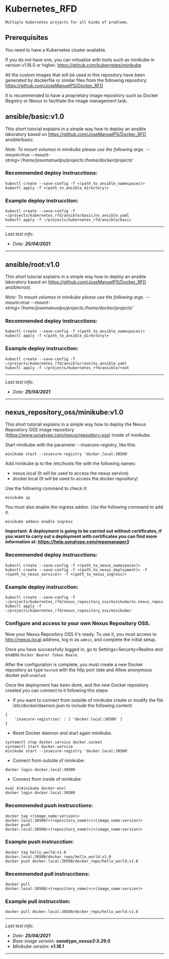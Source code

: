 # Kubernetes_RFD

```
Multiple Kubernetes projects for all kinds of problems.
```



## Prerequisites

You need to have a Kubernetes cluster available.

If you do not have one, you can virtualize with tools such as minikube in version v1.16.0 or higher. https://github.com/kubernetes/minikube

All the custom images that will be used in this repository have been generated by dockerfile or similar files from the following repository: https://github.com/JoseManuelPS/Docker_RFD

It is recommended to have a proprietary image repository such as Docker Registry or Nexus to facilitate the image management task.



## ansible/basic:v1.0

This short tutorial explains in a simple way how to deploy an ansible laboratory based on https://github.com/JoseManuelPS/Docker_RFD ansible/basic.

_Note: To mount volumes in minikube please use the following args. --mount=true --mount-string='/home/josemanuelps/projects:/home/docker/projects'_

### Recommended deploy instrucctions:
```
kubectl create --save-config -f <(path_to_ansible_namespaces)>
kubectl apply -f <(path_to_ansible_directory)>
```


### Example deploy instrucction:
```
kubectl create --save-config -f ~/projects/kubernetes_rfd/ansible/basic/ns.ansible.yaml
kubectl apply -f ~/projects/kubernetes_rfd/ansible/basic
```


---

_Last test info:_
- _Date: **25/04/2021**_

---


## ansible/root:v1.0

This short tutorial explains in a simple way how to deploy an ansible laboratory based on https://github.com/JoseManuelPS/Docker_RFD ansible/root.

_Note: To mount volumes in minikube please use the following args. --mount=true --mount-string='/home/josemanuelps/projects:/home/docker/projects'_

### Recommended deploy instrucctions:
```
kubectl create --save-config -f <(path_to_ansible_namespaces)>
kubectl apply -f <(path_to_ansible_directory)>
```


### Example deploy instrucction:
```
kubectl create --save-config -f ~/projects/kubernetes_rfd/ansible/root/ns.ansible.yaml
kubectl apply -f ~/projects/kubernetes_rfd/ansible/root
```


---

_Last test info:_
- _Date: **25/04/2021**_

---



## nexus_repository_oss/minikube:v1.0

This short tutorial explains in a simple way how to deploy the Nexus Repository OSS image repository (https://www.sonatype.com/nexus/repository-oss) inside of minikube.

Start minikube with the parameter --insecure-registry, like this:
```
minikube start --insecure-registry 'docker.local:30500'
```

Add minikube ip to the /etc/hosts file with the following names:
- nexus.local (It will be used to access the nexus service)
- docker.local (It will be used to access the docker repository)

Use the following command to check it:
```
minikube ip
```

You must also enable the ingress addon. Use the following command to add it.
```
minikube addons enable ingress
```

**Important: A deployment is going to be carried out without certificates, if you want to carry out a deployment with certificates you can find more information at: https://help.sonatype.com/repomanager3**


### Recommended deploy instrucctions:
```
kubectl create --save-config -f <(path_to_nexus_namespaces)>
kubectl create --save-config -f <(path_to_nexus_deployment)> -f <(path_to_nexus_service)> -f <(path_to_nexus_ingress)>
```


### Example deploy instrucction:
```
kubectl create --save-config -f ~/projects/kubernetes_rfd/nexus_repository_oss/minikube/ns.nexus_repository.yaml
kubectl apply -f ~/projects/kubernetes_rfd/nexus_repository_oss/minikube/
```


### Configure and access to your own Nexus Repository OSS.

Now your Nexus Repository OSS it's ready. To use it, you must access to http://nexus.local address, log in as `admin`, and complete the initial setup. 

Once you have successfully logged in, go to Settings>Security>Realms and enable `Docker Bearer Token Realm`.

After the configuration is complete, you must create a new Docker repository as type `hosted` with the http port `5000` and Allow anonymous docker pull `enabled`.

Once the deployment has been done, and the new Docker repository created you can connect to it following this steps:

- If you want to connect from outside of minikube create or modify the file /etc/docker/daemon.json to include the following content:

```
{
    'insecure-registries' : [ 'docker.local:30500' ]
}
```

- Reset Docker daemon and start again minikube. 
```
systemctl stop docker.service docker.socket
systemctl start docker.service
minikube start --insecure-registry 'docker.local:30500'
```

- Connect from outside of minikube:
```
docker login docker.local:30500
```

- Connect from inside of minikube:
```
eval $(minikube docker-env)
docker login docker.local:30500
```


### Recommended push instrucctions:
```
docker tag <(image_name:version)> docker.local:30500/<(repository_name)>/<(image_name:version)>
docker push docker.local:30500/<(repository_name)>/<(image_name:version)>
```


### Example push instrucction:
```
docker tag hello_world:v1.0 docker.local:30500/docker_repo/hello_world:v1.0
docker push docker.local:30500/docker_repo/hello_world:v1.0
```


### Recommended pull instrucctions:
```
docker pull docker.local:30500/<(repository_name)>/<(image_name:version)>
```


### Example pull instrucction:
```
docker pull docker.local:30500/docker_repo/hello_world:v1.0
```
---

_Last test info:_
- _Date: **25/04/2021**_
- _Base image versión: **sonatype\_nexus3:3.29.0**_
- _Minikube versión: **v1.18.1**_

---


